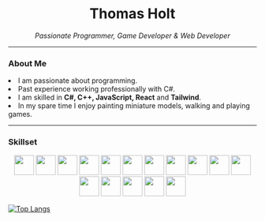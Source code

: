 <h1 align=center>Thomas Holt</h1>

<p align=center>
  <i>Passionate Programmer, Game Developer & Web Developer</i>
</p>

---

<h3>About Me</h3>
<li>I am passionate about programming.</li>
<li>Past experience working professionally with C#.</li>
<li>I am skilled in <b>C#, C++, JavaScript, React</b> and <b>Tailwind</b>.</li>
<li>In my spare time I enjoy painting miniature models, walking and playing games.</li>

---

<h3>Skillset</h3>
<div align=center>
  <p float="left">
    <img src="https://upload.wikimedia.org/wikipedia/commons/thumb/b/bd/Logo_C_sharp.svg/1820px-Logo_C_sharp.svg.png" height="40" />
    <img src="https://upload.wikimedia.org/wikipedia/commons/thumb/1/18/ISO_C%2B%2B_Logo.svg/1822px-ISO_C%2B%2B_Logo.svg.png" height="40" />
    <img src="https://upload.wikimedia.org/wikipedia/commons/thumb/9/99/Unofficial_JavaScript_logo_2.svg/1024px-Unofficial_JavaScript_logo_2.svg.png" height="40">
    <img src="https://upload.wikimedia.org/wikipedia/commons/thumb/4/4c/Typescript_logo_2020.svg/2048px-Typescript_logo_2020.svg.png" height="40">
    <img src="https://upload.wikimedia.org/wikipedia/commons/thumb/a/a7/React-icon.svg/862px-React-icon.svg.png" height="40">
    <img src="https://www.w3.org/html/logo/downloads/HTML5_Badge_512.png" height="40">
    <img src="https://res.cloudinary.com/df8aswwta/image/upload/v1689850187/images/kuody8ih8nzxnfept76o.png" height="40">
    <img src="https://www.svgrepo.com/show/374118/tailwind.svg" height="40">
    <img src="https://cdn.jsdelivr.net/gh/homarr-labs/dashboard-icons/png/supabase.png" height="40">
    <img src="https://registry.npmmirror.com/@lobehub/icons-static-png/latest/files/dark/vercel.png" height="40">
    <img src="https://upload.wikimedia.org/wikipedia/commons/thumb/9/9a/Visual_Studio_Code_1.35_icon.svg/2048px-Visual_Studio_Code_1.35_icon.svg.png" height="40">
    <img src="https://upload.wikimedia.org/wikipedia/commons/thumb/2/2c/Visual_Studio_Icon_2022.svg/1200px-Visual_Studio_Icon_2022.svg.png" height="40">
    <img src="https://cdn.freebiesupply.com/logos/large/2x/unity-69-logo-png-transparent.png" height="40">
    <img src="https://git-scm.com/images/logos/downloads/Git-Icon-1788C.png" height="40">
    <img src="https://github.githubassets.com/assets/GitHub-Mark-ea2971cee799.png" height="40">
    <img src="https://upload.wikimedia.org/wikipedia/commons/thumb/3/35/Tux.svg/1012px-Tux.svg.png" height="40">
  </p>
</div>

[![Top Langs](https://github-readme-stats.vercel.app/api/top-langs/?username=ThomasDHolt&layout=compact&theme=dracula&hide_border=true)](https://github.com/anuraghazra/github-readme-stats)
